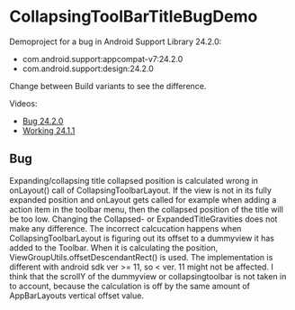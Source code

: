 # CollapsingToolBarTitleBugDemo

Demoproject for a bug in Android Support Library 24.2.0:

- com.android.support:appcompat-v7:24.2.0
- com.android.support:design:24.2.0

Change between Build variants to see the difference.

Videos:
- [Bug 24.2.0](https://github.com/vetoketju/CollapsingToolBarTitleBugDemo/blob/master/buggy.mp4?raw=true)
- [Working 24.1.1](https://github.com/vetoketju/CollapsingToolBarTitleBugDemo/blob/master/working.mp4?raw=true)

## Bug

Expanding/collapsing title collapsed position is calculated wrong in onLayout() call of CollapsingToolbarLayout. If the view is not in its fully expanded position and onLayout gets called for example when adding a action item in the toolbar menu, then the collapsed position of the title will be too low. Changing the Collapsed- or ExpandedTitleGravities does not make any difference. The incorrect calcucation happens when CollapsingToolbarLayout is figuring out its offset to a dummyview it has added to the Toolbar. When it is calculating the position, ViewGroupUtils.offsetDescendantRect() is used. The implementation is different with android sdk ver >= 11, so < ver. 11 might not be affected. I think that the scrollY of the dummyview or collapsingtoolbar is not taken in to account, because the calculation is off by the same amount of AppBarLayouts vertical offset value.
